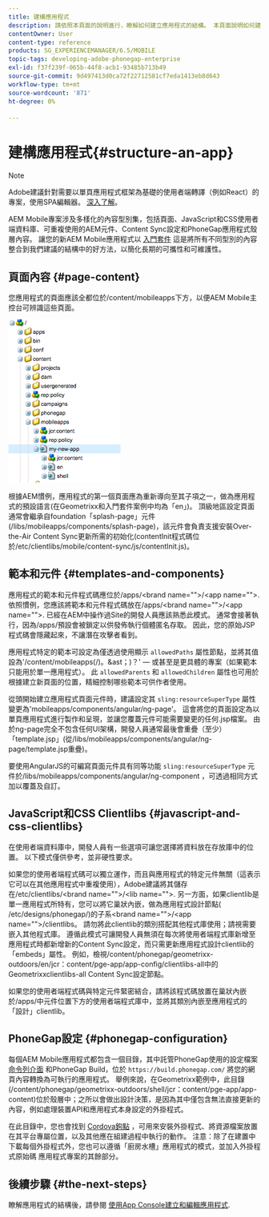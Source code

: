 ```yaml
---
title: 建構應用程式
description: 請依照本頁面的說明進行，瞭解如何建立應用程式的結構。 本頁面說明如何建構範本和元件，以及JavaScript和CSS Clientlibs的相關資訊。
contentOwner: User
content-type: reference
products: SG_EXPERIENCEMANAGER/6.5/MOBILE
topic-tags: developing-adobe-phonegap-enterprise
exl-id: f37f239f-065b-44f8-acb1-93485b713b49
source-git-commit: 9d497413d0ca72f22712581cf7eda1413eb8d643
workflow-type: tm+mt
source-wordcount: '871'
ht-degree: 0%

---
```


# 建構應用程式{#structure-an-app}

>[!NOTE]
>
>Adobe建議針對需要以單頁應用程式框架為基礎的使用者端轉譯（例如React）的專案，使用SPA編輯器。 [深入了解](/help/sites-developing/spa-overview.md)。

AEM Mobile專案涉及多樣化的內容型別集，包括頁面、JavaScript和CSS使用者端資料庫、可重複使用的AEM元件、Content Sync設定和PhoneGap應用程式殼層內容。 讓您的新AEM Mobile應用程式以 [入門套件](https://github.com/Adobe-Marketing-Cloud-Apps/aem-phonegap-starter-kit) 這是將所有不同型別的內容整合到我們建議的結構中的好方法，以簡化長期的可攜性和可維護性。

## 頁面內容 {#page-content}

您應用程式的頁面應該全都位於/content/mobileapps下方，以便AEM Mobile主控台可辨識這些頁面。

![chlimage_1-52](assets/chlimage_1-52.png)

根據AEM慣例，應用程式的第一個頁面應為重新導向至其子項之一，做為應用程式的預設語言(在Geometrixx和入門套件案例中均為「en」)。 頂級地區設定頁面通常會繼承自foundation「splash-page」元件(/libs/mobileapps/components/splash-page)，該元件會負責支援安裝Over-the-Air Content Sync更新所需的初始化(contentInit程式碼位於/etc/clientlibs/mobile/content-sync/js/contentInit.js)。

## 範本和元件 {#templates-and-components}

應用程式的範本和元件程式碼應位於/apps/&lt;brand name=&quot;&quot;>/&lt;app name=&quot;&quot;>. 依照慣例，您應該將範本和元件程式碼放在/apps/&lt;brand name=&quot;&quot;>/&lt;app name=&quot;&quot;>. 已經在AEM中操作過Site的開發人員應該熟悉此模式。 通常會接著執行，因為/apps/預設會被鎖定以供發佈執行個體匿名存取。 因此，您的原始JSP程式碼會隱藏起來，不讓潛在攻擊者看到。

應用程式特定的範本可設定為僅透過使用顯示 `allowedPaths` 屬性節點，並將其值設為&#39;/content/mobileapps(/)。&amp;ast；)？&#39;  — 或甚至是更具體的專案（如果範本只能用於單一應用程式）。 此 `allowedParents` 和 `allowedChildren` 屬性也可用於根據建立新頁面的位置，精細控制哪些範本可供作者使用。

從頭開始建立應用程式頁面元件時，建議設定其 `sling:resourceSuperType` 屬性變更為&#39;mobileapps/components/angular/ng-page&#39;。 這會將您的頁面設定為以單頁應用程式進行製作和呈現，並讓您覆蓋元件可能需要變更的任何.jsp檔案。 由於ng-page完全不包含任何UI架構，開發人員通常最後會重疊（至少）「template.jsp」(從/libs/mobileapps/components/angular/ng-page/template.jsp重疊)。

要使用AngularJS的可編寫頁面元件具有同等功能 `sling:resourceSuperType` 元件於/libs/mobileapps/components/angular/ng-component ，可透過相同方式加以覆蓋及自訂。

## JavaScript和CSS Clientlibs {#javascript-and-css-clientlibs}

在使用者端資料庫中，開發人員有一些選項可讓您選擇將資料放在存放庫中的位置。 以下模式僅供參考，並非硬性要求。

如果您的使用者端程式碼可以獨立運作，而且與應用程式的特定元件無關（這表示它可以在其他應用程式中重複使用），Adobe建議將其儲存在/etc/clientlibs/&lt;brand name=&quot;&quot;>/&lt;lib name=&quot;&quot;>. 另一方面，如果clientlib是單一應用程式所特有，您可以將它巢狀內嵌，做為應用程式設計節點( /etc/designs/phonegap/)的子系&lt;brand name=&quot;&quot;>/&lt;app name=&quot;&quot;>/clientlibs。 請勿將此clientlib的類別搭配其他程式庫使用；請視需要嵌入其他程式庫。 遵循此模式可讓開發人員無須在每次將使用者端程式庫新增至應用程式時都新增新的Content Sync設定，而只需更新應用程式設計clientlib的「embeds」屬性。 例如，檢視/content/phonegap/geometrixx-outdoors/en/jcr：content/pge-app/app-config/clientlibs-all中的Geometrixxclientlibs-all Content Sync設定節點。

如果您的使用者端程式碼與特定元件緊密結合，請將該程式碼放置在巢狀內嵌於/apps/中元件位置下方的使用者端程式庫中，並將其類別內嵌至應用程式的「設計」clientlib。

## PhoneGap設定 {#phonegap-configuration}

每個AEM Mobile應用程式都包含一個目錄，其中託管PhoneGap使用的設定檔案 [命令列介面](https://github.com/phonegap/phonegap-cli) 和PhoneGap Build，位於 `https://build.phonegap.com/` 將您的網頁內容轉換為可執行的應用程式。 舉例來說，在Geometrixx範例中，此目錄(/content/phonegap/geometrixx-outdoors/shell/jcr：content/pge-app/app-content)位於殼層中；之所以會做出設計決策，是因為其中僅包含無法直接更新的內容，例如處理裝置API和應用程式本身設定的外掛程式。

在此目錄中，您也會找到 [Cordova鉤點](https://cordova.apache.org/docs/en/dev/guide/appdev/hooks/index.html#Hooks%20Guide) ，可用來安裝外掛程式、將資源檔案放置在其平台專屬位置，以及其他應在組建過程中執行的動作。 注意：除了在建置中下載每個外掛程式外，您也可以遵循「廚房水槽」應用程式的模式，並加入外掛程式原始碼<!-- THIS URL IS 404 (https://github.com/blefebvre/aem-phonegap-kitchen-sink/tree/master/content/src/main/content/jcr_root/content/phonegap/kitchen-sink/shell/_jcr_content/pge-app/app-content/phonegap/plugins) --> 應用程式專案的其餘部分。

## 後續步驟 {#the-next-steps}

瞭解應用程式的結構後，請參閱 [使用App Console建立和編輯應用程式](/help/mobile/phonegap-apps-console.md).
